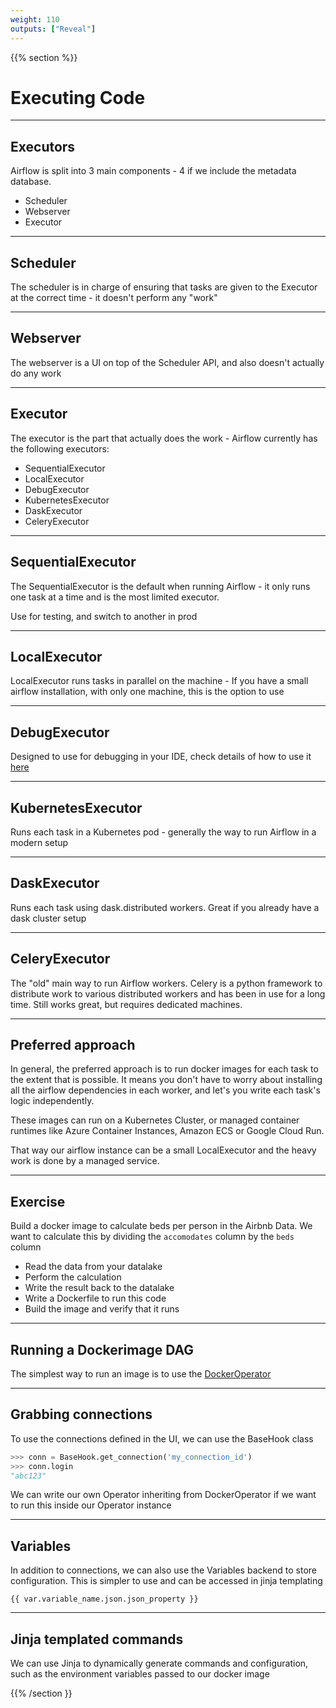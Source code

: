 ```yaml
---
weight: 110
outputs: ["Reveal"]
---
```


{{% section %}}

# Executing Code

---

## Executors

Airflow is split into 3 main components - 4 if we include the metadata database.

- Scheduler
- Webserver
- Executor

---

## Scheduler

The scheduler is in charge of ensuring that tasks are given to the Executor at the correct time - it doesn't perform any "work"

---

## Webserver

The webserver is a UI on top of the Scheduler API, and also doesn't actually do any work

---

## Executor

The executor is the part that actually does the work - Airflow currently has the following executors:

- SequentialExecutor
- LocalExecutor
- DebugExecutor
- KubernetesExecutor
- DaskExecutor
- CeleryExecutor

---

## SequentialExecutor

The SequentialExecutor is the default when running Airflow - it only runs one task at a time and is the most limited executor.

Use for testing, and switch to another in prod

---

## LocalExecutor

LocalExecutor runs tasks in parallel on the machine - If you have a small airflow installation, with only one machine, this is the option to use

---

## DebugExecutor

Designed to use for debugging in your IDE, check details of how to use it [here](https://airflow.apache.org/docs/stable/executor/debug.html)

---

## KubernetesExecutor

Runs each task in a Kubernetes pod - generally the way to run Airflow in a modern setup

---

## DaskExecutor

Runs each task using dask.distributed workers. Great if you already have a dask cluster setup

---

## CeleryExecutor

The "old" main way to run Airflow workers. Celery is a python framework to distribute work to various distributed workers and has been in use for
a long time. Still works great, but requires dedicated machines.

---

## Preferred approach

In general, the preferred approach is to run docker images for each task to the extent that is possible. It means you don't have to worry about installing all the airflow dependencies in each worker, and let's you write each task's logic independently.

These images can run on a Kubernetes Cluster, or managed container runtimes like Azure Container Instances, Amazon ECS or Google Cloud Run.

That way our airflow instance can be a small LocalExecutor and the heavy work is done by a managed service.

---

## Exercise

Build a docker image to calculate beds per person in the Airbnb Data. 
We want to calculate this by dividing the `accomodates` column by the `beds` column

- Read the data from your datalake
- Perform the calculation
- Write the result back to the datalake
- Write a Dockerfile to run this code
- Build the image and verify that it runs

---

## Running a Dockerimage DAG

The simplest way to run an image is to use the [DockerOperator](https://airflow.apache.org/docs/stable/_api/airflow/operators/docker_operator/index.html)

---

## Grabbing connections

To use the connections defined in the UI, we can use the BaseHook class

```python
>>> conn = BaseHook.get_connection('my_connection_id')
>>> conn.login
"abc123"
```

<p class="fragment">We can write our own Operator inheriting from DockerOperator if we want to run this inside our Operator instance</p>

---

## Variables

In addition to connections, we can also use the Variables backend to store configuration. This is simpler to use and can be accessed in jinja templating

```jinja
{{ var.variable_name.json.json_property }}
```

---

## Jinja templated commands

We can use Jinja to dynamically generate commands and configuration, such as the environment variables passed to our docker image

{{% /section }}
